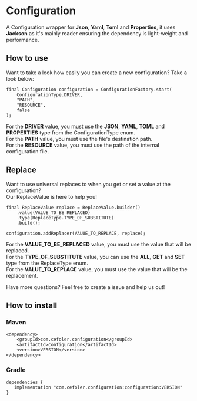 # Configuration

A Configuration wrapper for **Json**, **Yaml**, **Toml** and **Properties**, it uses **Jackson** as 
it's mainly reader ensuring the dependency is light-weight and performance.

## How to use

Want to take a look how easily you can create a new configuration? Take a look below:

```
final Configuration configuration = ConfigurationFactory.start(
    ConfigurationType.DRIVER,
    "PATH",
    "RESOURCE",
    false
);
``` 

For the **DRIVER** value, you must use the **JSON**, **YAML**, **TOML** and **PROPERTIES** type
from the ConfigurationType enum.</br>
For the **PATH** value, you must use the file's destination path.</br>
For the **RESOURCE** value, you must use the path of the internal configuration file.</br>

## Replace

Want to use universal replaces to when you get or set a value at the configuration?</br>
Our ReplaceValue is here to help you!

```
final ReplaceValue replace = ReplaceValue.builder()
    .value(VALUE_TO_BE_REPLACED)
    .type(ReplaceType.TYPE_OF_SUBSTITUTE)
    .build();

configuration.addReplacer(VALUE_TO_REPLACE, replace);
```

For the **VALUE_TO_BE_REPLACED** value, you must use the value that will be replaced.</br>
For the **TYPE_OF_SUBSTITUTE** value, you can use the **ALL**, **GET** and **SET** type
from the ReplaceType enum.</br>
For the **VALUE_TO_REPLACE** value, you must use the value that will be the replacement.</br>

Have more questions? Feel free to create a issue and help us out!

## How to install

### Maven

```
<dependency>
    <groupId>com.cefoler.configuration</groupId>
    <artifactId>configuration</artifactId>
    <version>VERSION</version>
</dependency>
```

### Gradle

```
dependencies {
   implementation "com.cefoler.configuration:configuration:VERSION"
}
```
